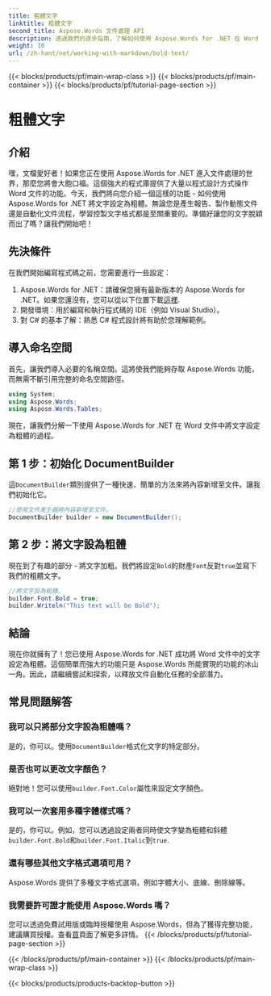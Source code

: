 ```yaml
---
title: 粗體文字
linktitle: 粗體文字
second_title: Aspose.Words 文件處理 API
description: 透過我們的逐步指南，了解如何使用 Aspose.Words for .NET 在 Word 文件中將文字設為粗體。非常適合自動化文件格式設定。
weight: 10
url: /zh-hant/net/working-with-markdown/bold-text/
---
```


{{< blocks/products/pf/main-wrap-class >}}
{{< blocks/products/pf/main-container >}}
{{< blocks/products/pf/tutorial-page-section >}}

# 粗體文字

## 介紹

嘿，文檔愛好者！如果您正在使用 Aspose.Words for .NET 進入文件處理的世界，那麼您將會大飽口福。這個強大的程式庫提供了大量以程式設計方式操作 Word 文件的功能。今天，我們將向您介紹一個這樣的功能 - 如何使用 Aspose.Words for .NET 將文字設定為粗體。無論您是產生報告、製作動態文件還是自動化文件流程，學習控製文字格式都是至關重要的。準備好讓您的文字脫穎而出了嗎？讓我們開始吧！

## 先決條件

在我們開始編寫程式碼之前，您需要進行一些設定：

1.  Aspose.Words for .NET：請確保您擁有最新版本的 Aspose.Words for .NET。如果您還沒有，您可以從以下位置下載[這裡](https://releases.aspose.com/words/net/).
2. 開發環境：用於編寫和執行程式碼的 IDE（例如 Visual Studio）。
3. 對 C# 的基本了解：熟悉 C# 程式設計將有助於您理解範例。

## 導入命名空間

首先，讓我們導入必要的名稱空間。這將使我們能夠存取 Aspose.Words 功能，而無需不斷引用完整的命名空間路徑。

```csharp
using System;
using Aspose.Words;
using Aspose.Words.Tables;
```

現在，讓我們分解一下使用 Aspose.Words for .NET 在 Word 文件中將文字設定為粗體的過程。

## 第 1 步：初始化 DocumentBuilder

這`DocumentBuilder`類別提供了一種快速、簡單的方法來將內容新增至文件。讓我們初始化它。

```csharp
//使用文件產生器將內容新增至文件。
DocumentBuilder builder = new DocumentBuilder();
```

## 第 2 步：將文字設為粗體

現在到了有趣的部分 - 將文字加粗。我們將設定`Bold`的財產`Font`反對`true`並寫下我們的粗體文字。

```csharp
//將文字設為粗體。
builder.Font.Bold = true;
builder.Writeln("This text will be Bold");
```

## 結論

現在你就擁有了！您已使用 Aspose.Words for .NET 成功將 Word 文件中的文字設定為粗體。這個簡單而強大的功能只是 Aspose.Words 所能實現的功能的冰山一角。因此，請繼續嘗試和探索，以釋放文件自動化任務的全部潛力。

## 常見問題解答

### 我可以只將部分文字設為粗體嗎？
是的，你可以。使用`DocumentBuilder`格式化文字的特定部分。

### 是否也可以更改文字顏色？
絕對地！您可以使用`builder.Font.Color`屬性來設定文字顏色。

### 我可以一次套用多種字體樣式嗎？
是的，你可以。例如，您可以透過設定兩者同時使文字變為粗體和斜體`builder.Font.Bold`和`builder.Font.Italic`到`true`.

### 還有哪些其他文字格式選項可用？
Aspose.Words 提供了多種文字格式選項，例如字體大小、底線、刪除線等。

### 我需要許可證才能使用 Aspose.Words 嗎？
您可以透過免費試用版或臨時授權使用 Aspose.Words，但為了獲得完整功能，建議購買授權。查看[買](https://purchase.aspose.com/buy)頁面了解更多詳情。
{{< /blocks/products/pf/tutorial-page-section >}}

{{< /blocks/products/pf/main-container >}}
{{< /blocks/products/pf/main-wrap-class >}}

{{< blocks/products/products-backtop-button >}}
